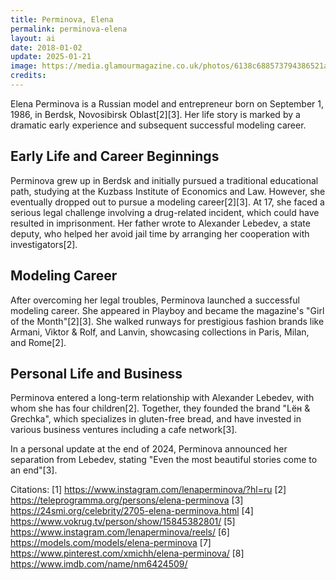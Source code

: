 ```yaml
---
title: Perminova, Elena
permalink: perminova-elena
layout: ai
date: 2018-01-02
update: 2025-01-21
image: https://media.glamourmagazine.co.uk/photos/6138c688573794386521a065/master/w_1600%2Cc_limit/elena-Perminova-3-GL-27jul17_rex_b.jpg
credits:
---
```


Elena Perminova is a Russian model and entrepreneur born on September 1, 1986, in Berdsk, Novosibirsk Oblast[2][3]. Her life story is marked by a dramatic early experience and subsequent successful modeling career.

## Early Life and Career Beginnings

Perminova grew up in Berdsk and initially pursued a traditional educational path, studying at the Kuzbass Institute of Economics and Law. However, she eventually dropped out to pursue a modeling career[2][3]. At 17, she faced a serious legal challenge involving a drug-related incident, which could have resulted in imprisonment. Her father wrote to Alexander Lebedev, a state deputy, who helped her avoid jail time by arranging her cooperation with investigators[2].

## Modeling Career

After overcoming her legal troubles, Perminova launched a successful modeling career. She appeared in Playboy and became the magazine's "Girl of the Month"[2][3]. She walked runways for prestigious fashion brands like Armani, Viktor & Rolf, and Lanvin, showcasing collections in Paris, Milan, and Rome[2].

## Personal Life and Business

Perminova entered a long-term relationship with Alexander Lebedev, with whom she has four children[2]. Together, they founded the brand "Lён & Grechka", which specializes in gluten-free bread, and have invested in various business ventures including a cafe network[3].

In a personal update at the end of 2024, Perminova announced her separation from Lebedev, stating "Even the most beautiful stories come to an end"[3].

Citations:
[1] https://www.instagram.com/lenaperminova/?hl=ru
[2] https://teleprogramma.org/persons/elena-perminova
[3] https://24smi.org/celebrity/2705-elena-perminova.html
[4] https://www.vokrug.tv/person/show/15845382801/
[5] https://www.instagram.com/lenaperminova/reels/
[6] https://models.com/models/elena-perminova
[7] https://www.pinterest.com/xmichh/elena-perminova/
[8] https://www.imdb.com/name/nm6424509/
